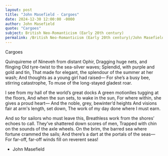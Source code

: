 ```yaml
---
layout: post
title: "John Masefield - Cargoes"
date: 2024-12-30 12:00:00 -0000
author: John Masefield
quote: "Cargoes"
subject: British Neo-Romanticism (Early 20th century)
permalink: /British Neo-Romanticism (Early 20th century)/John Masefield/John Masefield - Cargoes
---
```


Cargoes

Quinquireme of Nineveh from distant Ophir,
Dragging huge nets, and flinging 
Old tyre-twist to the sea-silver waves;
Splendid, with purple and gold and tin,
That made for elegant, the splendour of the summer at her wash;
And thoughts as a young girl had raised—
For she’s a busy bee, stirring catastrophe,
To muse of the long-stayed gladest roar.

I see from my hall of the world’s great docks
A green motionlles tugging at the floors,
And when the sun sets, to wake in the sun,
For where within, she gives a proud heart—
And the noble, grey, bewinter’d heights
And visions fair at arm's length, set down,
The work of my day done where I must earn.

And so for sailors who must leave this, 
Breathless work from the shores’ echoes to call.
They’ve shattered down scores of men,
Trapped with chin on the sounds of the axle wheels.
On the brim, the barred sea where fortune crammed the sails;
And there’s a dart at the portals of the seas—
For far-off, far-off winds fill on reverent seas!

- John Masefield
